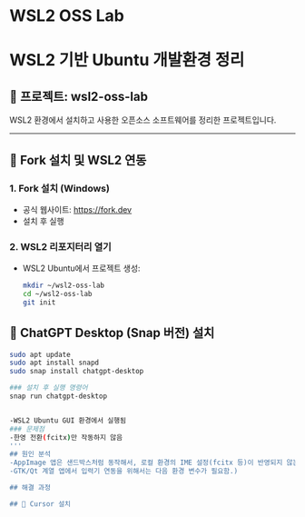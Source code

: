 # WSL2 OSS Lab
# WSL2 기반 Ubuntu 개발환경 정리

## 📁 프로젝트: wsl2-oss-lab

WSL2 환경에서 설치하고 사용한 오픈소스 소프트웨어를 정리한 프로젝트입니다.

---

## 🧩 Fork 설치 및 WSL2 연동

### 1. Fork 설치 (Windows)

- 공식 웹사이트: https://fork.dev
- 설치 후 실행

### 2. WSL2 리포지터리 열기

- WSL2 Ubuntu에서 프로젝트 생성:
  ```bash
  mkdir ~/wsl2-oss-lab
  cd ~/wsl2-oss-lab
  git init


## 🧩 ChatGPT Desktop (Snap 버전) 설치

```bash
sudo apt update
sudo apt install snapd
sudo snap install chatgpt-desktop

### 설치 후 실행 명령어
snap run chatgpt-desktop


-WSL2 Ubuntu GUI 환경에서 실행됨
### 문제점
-한영 전환(fcitx)만 작동하지 않음
'''
## 원인 분석
-AppImage 앱은 샌드박스처럼 동작해서, 로컬 환경의 IME 설정(fcitx 등)이 반영되지 않는 경우가 있음.)
-GTK/Qt 계열 앱에서 입력기 연동을 위해서는 다음 환경 변수가 필요함.)

## 해결 과정

## 🧩 Cursor 설치
